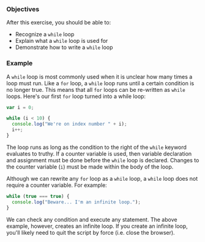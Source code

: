 <!--{ ids:[197], language:'JavaScript', type:'workshop', order: 6, name:'While Loops', description:'When you do not know how many times a loop should run, use a while loop' }-->

### Objectives

After this exercise, you should be able to:

- Recognize a `while` loop
- Explain what a `while` loop is used for
- Demonstrate how to write a `while` loop

### Example

A `while` loop is most commonly used when it is unclear how many times a loop must run. Like a `for` loop, a `while` loop runs until a certain condition is no longer true. This means that all `for` loops can be re-written as `while` loops. Here's our first `for` loop turned into a while loop:

```js
var i = 0;

while (i < 10) {
  console.log("We're on index number " + i);
  i++;
}
```

The loop runs as long as the condition to the right of the `while` keyword evaluates to truthy. If a counter variable is used, then variable declaration and assignment must be done before the `while` loop is declared. Changes to the counter variable (`i`) must be made within the body of the loop.

Although we can rewrite any `for` loop as a `while` loop, a `while` loop does not require a counter variable. For example:

```js
while (true === true) {
  console.log("Beware... I'm an infinite loop.");
}
```

We can check any condition and execute any statement. The above example, however, creates an infinite loop. If you create an infinite loop, you'll likely need to quit the script by force (i.e. close the browser).
